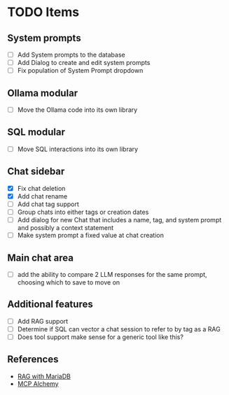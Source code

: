# TODO Items
## System prompts
- [ ] Add System prompts to the database
- [ ] Add Dialog to create and edit system prompts
- [ ] Fix population of System Prompt dropdown

## Ollama modular
- [ ] Move the Ollama code into its own library

## SQL modular
- [ ] Move SQL interactions into its own library

## Chat sidebar
- [x] Fix chat deletion
- [x] Add chat rename
- [ ] Add chat tag support
- [ ] Group chats into either tags or creation dates
- [ ] Add dialog for new Chat that includes a name, tag, and system prompt and possibly a context statement
- [ ] Make system prompt a fixed value at chat creation

## Main chat area
- [ ] add the ability to compare 2 LLM responses for the same prompt, choosing which to save to move on

## Additional features
- [ ] Add RAG support
- [ ] Determine if SQL can vector a chat session to refer to by tag as a RAG
- [ ] Does tool support make sense for a generic tool like this?

## References
- [RAG with MariaDB](https://mariadb.org/rag-with-mariadb-vector/)
- [MCP Alchemy](https://github.com/runekaagaard/mcp-alchemy)